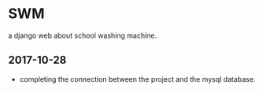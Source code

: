 # SWM
a django web about school washing machine.


## 2017-10-28

+ completing the connection between the project and the mysql database.